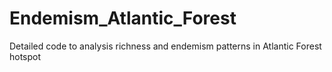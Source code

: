 # Endemism_Atlantic_Forest
Detailed code to analysis richness and endemism patterns in Atlantic Forest hotspot
